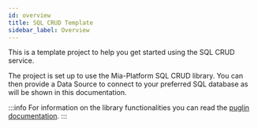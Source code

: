 ```yaml
---
id: overview
title: SQL CRUD Template
sidebar_label: Overview
---
```




This is a template project to help you get started using the SQL CRUD service.

The project is set up to use the Mia-Platform SQL CRUD library. You can then provide a Data Source to connect to your preferred SQL database as will be shown in this documentation.

:::info
For information on the library functionalities you can read the [puglin documentation](/runtime_suite/crud-sql/30_how_to_use.md).
:::
